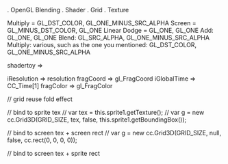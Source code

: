 . OpenGL Blending
. Shader
. Grid
. Texture


Multiply = GL_DST_COLOR, GL_ONE_MINUS_SRC_ALPHA
Screen = GL_MINUS_DST_COLOR, GL_ONE
Linear Dodge = GL_ONE, GL_ONE
Add: GL_ONE, GL_ONE
Blend: GL_SRC_ALPHA, GL_ONE_MINUS_SRC_ALPHA
Multiply: various, such as the one you mentioned: GL_DST_COLOR, GL_ONE_MINUS_SRC_ALPHA


shadertoy =>

iResolution		=>		resolution
fragCoord		=>		gl_FragCoord
iGlobalTime		=>		CC_Time[1]
fragColor		=>		gl_FragColor


// grid reuse
fold effect


// bind to sprite tex
// var tex = this.sprite1.getTexture();
// var g = new cc.Grid3D(GRID_SIZE, tex, false, this.sprite1.getBoundingBox());

// bind to screen tex + screen rect
// var g = new cc.Grid3D(GRID_SIZE, null, false, cc.rect(0, 0, 0, 0));

// bind to screen tex + sprite rect


